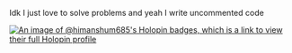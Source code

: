 Idk I just love to solve problems
and yeah I write uncommented code

<!-- Proudly created with GPRM ( https://gprm.itsvg.in ) -->

[![An image of @himanshum685's Holopin badges, which is a link to view their full Holopin profile](https://holopin.me/himanshum685)](https://holopin.io/@himanshum685)
